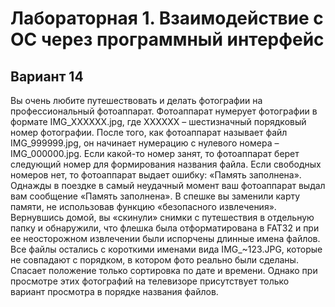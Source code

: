 # Лабораторная 1. Взаимодействие с ОС через программный интерфейс
## Вариант 14

Вы очень любите путешествовать и делать фотографии на
профессиональный фотоаппарат. Фотоаппарат нумерует фотографии в
формате IMG_XXXXXX.jpg, где XXXXXX – шестизначный порядковый
номер фотографии. После того, как фотоаппарат называет файл
IMG_999999.jpg, он начинает нумерацию с нулевого номера –
IMG_000000.jpg. Если какой-то номер занят, то фотоаппарат берет следующий
номер для формирования названия файла. Если свободных номеров нет, то
фотоаппарат выдает ошибку: «Память заполнена».
Однажды в поездке в самый неудачный момент ваш фотоаппарат выдал
вам сообщение «Память заполнена». В спешке вы заменили карту памяти, не
использовав функцию «безопасного извлечения». Вернувшись домой, вы
«скинули» снимки с путешествия в отдельную папку и обнаружили, что
флешка была отформатирована в FAT32 и при ее неосторожном извлечении
были испорчены длинные имена файлов. Все файлы остались с короткими
именами вида IMG_~123.JPG, которые не совпадают с порядком, в котором
фото реально были сделаны. Спасает положение только сортировка по дате и
времени. Однако при просмотре этих фотографий на телевизоре присутствует
только вариант просмотра в порядке названия файлов.
